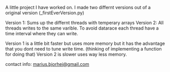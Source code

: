 A little project I have worked on.
I made two differnt versions out of a original version (_firstEverVersion.py)


Version 1: Sums up the differnt threads with temperary arrays
Version 2: All threads writes to the same varible. To avoid datarace each thread have a time interval where they can write.


Version 1 is a little bit faster but uses more memory but it has the advantage that you dont need to tune write time. (thinking of implementing a function for doing that)
Version 2 is slower uses way less memory.


contact info: marius.bjorhei@gmail.com
